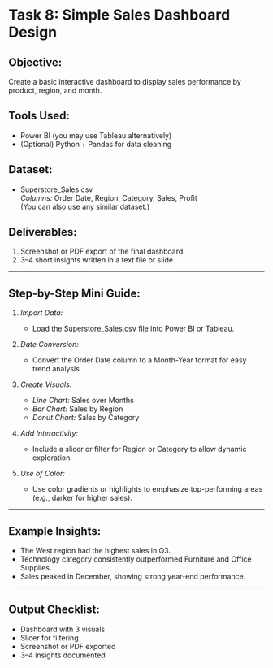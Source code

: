 # Task 8: Simple Sales Dashboard Design

##  Objective:
Create a basic interactive dashboard to display sales performance by product, region, and month.

##  Tools Used:
- Power BI (you may use Tableau alternatively)
- (Optional) Python + Pandas for data cleaning

##  Dataset:
- Superstore_Sales.csv  
  *Columns:* Order Date, Region, Category, Sales, Profit  
  (You can also use any similar dataset.)

##  Deliverables:
1.  Screenshot or PDF export of the final dashboard
2.  3–4 short insights written in a text file or slide

---

##  Step-by-Step Mini Guide:

1. *Import Data:*
   - Load the Superstore_Sales.csv file into Power BI or Tableau.

2. *Date Conversion:*
   - Convert the Order Date column to a Month-Year format for easy trend analysis.

3. *Create Visuals:*
   -  *Line Chart:* Sales over Months  
   -  *Bar Chart:* Sales by Region  
   -  *Donut Chart:* Sales by Category

4. *Add Interactivity:*
   - Include a slicer or filter for Region or Category to allow dynamic exploration.

5. *Use of Color:*
   - Use color gradients or highlights to emphasize top-performing areas (e.g., darker for higher sales).

---

## Example Insights:
- The West region had the highest sales in Q3.
- Technology category consistently outperformed Furniture and Office Supplies.
- Sales peaked in December, showing strong year-end performance.

---

##  Output Checklist:
- Dashboard with 3 visuals
- Slicer for filtering
- Screenshot or PDF exported
- 3–4 insights documented
